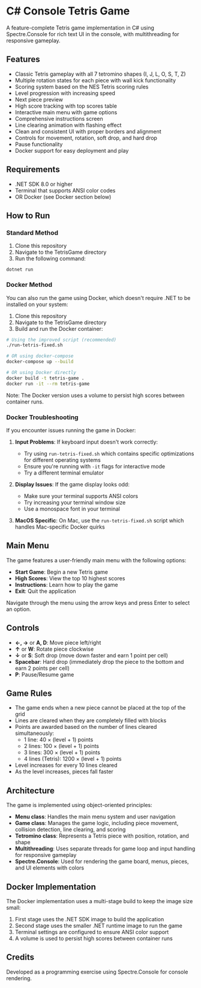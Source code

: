 # C# Console Tetris Game

A feature-complete Tetris game implementation in C# using Spectre.Console for rich text UI in the console, with multithreading for responsive gameplay.

## Features

- Classic Tetris gameplay with all 7 tetromino shapes (I, J, L, O, S, T, Z)
- Multiple rotation states for each piece with wall kick functionality
- Scoring system based on the NES Tetris scoring rules
- Level progression with increasing speed
- Next piece preview
- High score tracking with top scores table
- Interactive main menu with game options
- Comprehensive instructions screen
- Line clearing animation with flashing effect
- Clean and consistent UI with proper borders and alignment
- Controls for movement, rotation, soft drop, and hard drop
- Pause functionality
- Docker support for easy deployment and play

## Requirements

- .NET SDK 8.0 or higher
- Terminal that supports ANSI color codes
- OR Docker (see Docker section below)

## How to Run

### Standard Method
1. Clone this repository
2. Navigate to the TetrisGame directory
3. Run the following command:

```
dotnet run
```

### Docker Method
You can also run the game using Docker, which doesn't require .NET to be installed on your system:

1. Clone this repository
2. Navigate to the TetrisGame directory
3. Build and run the Docker container:

```bash
# Using the improved script (recommended)
./run-tetris-fixed.sh

# OR using docker-compose
docker-compose up --build

# OR using Docker directly
docker build -t tetris-game .
docker run -it --rm tetris-game
```

Note: The Docker version uses a volume to persist high scores between container runs.

### Docker Troubleshooting

If you encounter issues running the game in Docker:

1. **Input Problems**: If keyboard input doesn't work correctly:
   - Try using `run-tetris-fixed.sh` which contains specific optimizations for different operating systems
   - Ensure you're running with `-it` flags for interactive mode
   - Try a different terminal emulator

2. **Display Issues**: If the game display looks odd:
   - Make sure your terminal supports ANSI colors
   - Try increasing your terminal window size
   - Use a monospace font in your terminal

3. **MacOS Specific**: On Mac, use the `run-tetris-fixed.sh` script which handles Mac-specific Docker quirks

## Main Menu

The game features a user-friendly main menu with the following options:

- **Start Game**: Begin a new Tetris game
- **High Scores**: View the top 10 highest scores
- **Instructions**: Learn how to play the game
- **Exit**: Quit the application

Navigate through the menu using the arrow keys and press Enter to select an option.

## Controls

- **←, →** or **A, D**: Move piece left/right
- **↑** or **W**: Rotate piece clockwise
- **↓** or **S**: Soft drop (move down faster and earn 1 point per cell)
- **Spacebar**: Hard drop (immediately drop the piece to the bottom and earn 2 points per cell)
- **P**: Pause/Resume game

## Game Rules

- The game ends when a new piece cannot be placed at the top of the grid
- Lines are cleared when they are completely filled with blocks
- Points are awarded based on the number of lines cleared simultaneously:
  - 1 line: 40 × (level + 1) points
  - 2 lines: 100 × (level + 1) points
  - 3 lines: 300 × (level + 1) points
  - 4 lines (Tetris): 1200 × (level + 1) points
- Level increases for every 10 lines cleared
- As the level increases, pieces fall faster

## Architecture

The game is implemented using object-oriented principles:

- **Menu class**: Handles the main menu system and user navigation
- **Game class**: Manages the game logic, including piece movement, collision detection, line clearing, and scoring
- **Tetromino class**: Represents a Tetris piece with position, rotation, and shape
- **Multithreading**: Uses separate threads for game loop and input handling for responsive gameplay
- **Spectre.Console**: Used for rendering the game board, menus, pieces, and UI elements with colors

## Docker Implementation

The Docker implementation uses a multi-stage build to keep the image size small:
1. First stage uses the .NET SDK image to build the application
2. Second stage uses the smaller .NET runtime image to run the game
3. Terminal settings are configured to ensure ANSI color support
4. A volume is used to persist high scores between container runs

## Credits

Developed as a programming exercise using Spectre.Console for console rendering. 